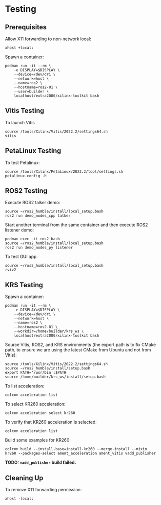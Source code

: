# Testing


## Prerequisites

Allow X11 forwarding to non-network local:
```
xhost +local:
```

Spawn a container:
```
podman run -it --rm \
    -e DISPLAY=$DISPLAY \
    --device=/dev/dri \
    --network=host \
    --name=ros2 \
    --hostname=ros2-01 \
    --user=builder \
    localhost/extra2000/xilinx-toolkit bash
```


## Vitis Testing

To launch Vitis
```
source /tools/Xilinx/Vitis/2022.2/settings64.sh
vitis
```


## PetaLinux Testing

To test Petalinux:
```
source /tools/Xilinx/PetaLinux/2022.2/tool/settings.sh
petalinux-config -h
```


## ROS2 Testing

Execute ROS2 talker demo:
```
source ~/ros2_humble/install/local_setup.bash
ros2 run demo_nodes_cpp talker
```

Start another terminal from the same container and then execute ROS2 listener demo:
```
podman exec -it ros2 bash
source ~/ros2_humble/install/local_setup.bash
ros2 run demo_nodes_py listener
```

To test GUI app:
```
source ~/ros2_humble/install/local_setup.bash
rviz2
```


## KRS Testing

Spawn a container:
```
podman run -it --rm \
    -e DISPLAY=$DISPLAY \
    --device=/dev/dri \
    --network=host \
    --name=ros2 \
    --hostname=ros2-01 \
    --workdir=/home/builder/krs_ws \
    localhost/extra2000/xilinx-toolkit bash
```

Source Vitis, ROS2, and KRS environments (the export path is to fix CMake path, to ensure we are using the latest CMake from Ubuntu and not from Vitis):
```
source /tools/Xilinx/Vitis/2022.2/settings64.sh
source ~/ros2_humble/install/setup.bash
export PATH='/usr/bin':$PATH
source /home/builder/krs_ws/install/setup.bash
```

To list acceleration:
```
colcon acceleration list
```

To select KR260 acceleration:
```
colcon acceleration select kr260
```

To verify that KR260 acceleration is selected:
```
colcon acceleration list
```

Build some examples for KR260:
```
colcon build --install-base=install-kr260 --merge-install --mixin kr260 --packages-select ament_acceleration ament_vitis vadd_publisher
```

**TODO: `vadd_publisher` build failed.**

<!-- Create SD image:
```
colcon acceleration linux vanilla --install-dir install-kr260
``` -->


## Cleaning Up

To remove X11 forwarding permission:
```
xhost -local:
```
